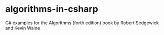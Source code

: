 # algorithms-in-csharp
C# examples for the Algorithms (forth edition) book by Robert Sedgewick and Kevin Waine
